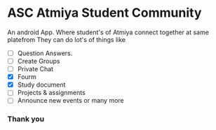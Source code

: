 
# ASC Atmiya Student Community

An android App. Where student's of Atmiya connect together at same platefrom
They can do lot's of things like 
- [ ] Question Answers.
- [ ] Create Groups
- [ ] Private Chat
- [x] Fourm
- [x] Study document
- [ ] Projects & assignments
- [ ] Announce new events or many more

### Thank you

